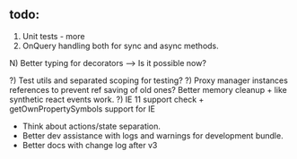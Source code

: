 ## todo:

1) Unit tests - more
2) OnQuery handling both for sync and async methods.

N) Better typing for decorators --> Is it possible now?

?) Test utils and separated scoping for testing?
?) Proxy manager instances references to prevent ref saving of old ones? Better memory cleanup + like synthetic react events work.
?) IE 11 support check + getOwnPropertySymbols support for IE

- Think about actions/state separation.
- Better dev assistance with logs and warnings for development bundle.
- Better docs with change log after v3
